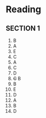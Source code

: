 # Reading

## SECTION 1

1. B
2. A
3. E
4. C
5. A
6. C
7. D
8. ~~C~~ B
9. B
10. E
11. D
12. A
13. B
14. D
